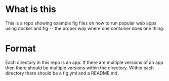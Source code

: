 # What is this
This is a repo showing example fig files on how to run popular web apps using docker and fig -- the proper way where one container does one thing.

# Format
Each directory in this repo is an app.  If there are multiple versions of an app then there should be multiple versions within the directory.  Within each directory there should be a fig.yml and a README.md.
